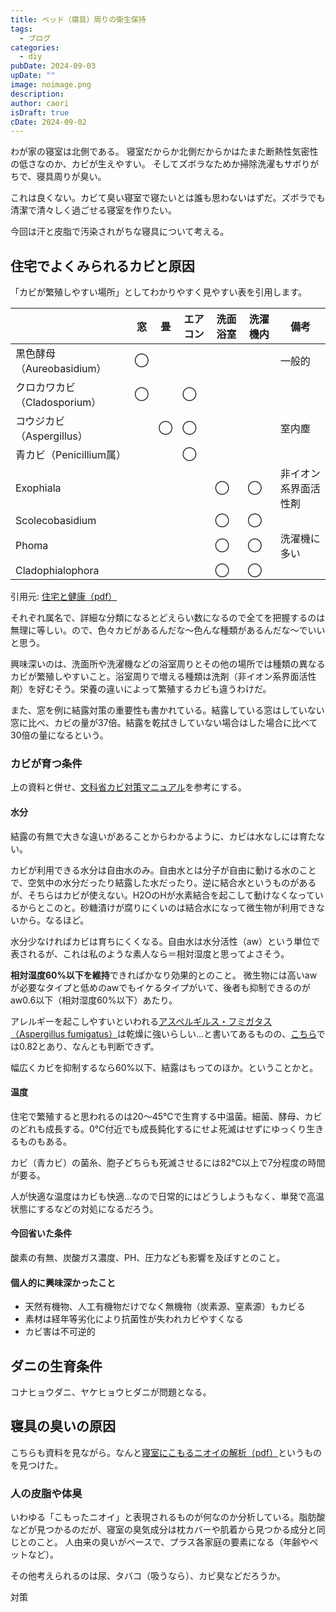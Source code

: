 ```yaml
---
title: ベッド（寝具）周りの衛生保持
tags:
  - ブログ
categories:
  - diy
pubDate: 2024-09-03
upDate: ""
image: noimage.png
description: 
author: caori
isDraft: true
cDate: 2024-09-02
---
```

わが家の寝室は北側である。
寝室だからか北側だからかはたまた断熱性気密性の低さなのか、カビが生えやすい。
そしてズボラなためか掃除洗濯もサボりがちで、寝具周りが臭い。

これは良くない。カビて臭い寝室で寝たいとは誰も思わないはずだ。ズボラでも清潔で清々しく過ごせる寝室を作りたい。

今回は汗と皮脂で汚染されがちな寝具について考える。

## 住宅でよくみられるカビと原因

「カビが繁殖しやすい場所」としてわかりやすく見やすい表を引用します。

|                      | 窓   | 畳   | エアコン | 洗面浴室 | 洗濯機内 | 備考         |
| -------------------- | --- | --- | ---- | ---- | ---- | ---------- |
| 黒色酵母（Aureobasidium）  | ◯   |     |      |      |      | 一般的        |
| クロカワカビ（Cladosporium） | ◯   |     | ◯    |      |      |            |
| コウジカビ（Aspergillus）   |     | ◯   | ◯    |      |      | 室内塵        |
| 青カビ（Penicillium属）    |     |     | ◯    |      |      |            |
| Exophiala            |     |     |      | ◯    | ◯    | 非イオン系界面活性剤 |
| Scolecobasidium      |     |     |      | ◯    | ◯    |            |
| Phoma                |     |     |      | ◯    | ◯    | 洗濯機に多い     |
| Cladophialophora     |     |     |      | ◯    | ◯    |            |

引用元: [住宅と健康（pdf）](https://www.google.com/url?sa=t&source=web&rct=j&opi=89978449&url=https://www.jstage.jst.go.jp/article/seikatsueisei1957/34/4/34_4_179/_pdf/-char/ja&ved=2ahUKEwi_rO60jqSIAxXEa_UHHRi4ADAQFnoECCUQAQ&usg=AOvVaw1u07jdqgoOOoain6OtpbIe)

それぞれ属名で、詳細な分類になるとどえらい数になるので全てを把握するのは無理に等しい。ので、色々カビがあるんだな〜色んな種類があるんだな〜でいいと思う。

興味深いのは、洗面所や洗濯機などの浴室周りとその他の場所では種類の異なるカビが繁殖しやすいこと。浴室周りで増える種類は洗剤（非イオン系界面活性剤）を好むそう。栄養の違いによって繁殖するカビも違うわけだ。

また、窓を例に結露対策の重要性も書かれている。結露している窓はしていない窓に比べ、カビの量が37倍。結露を乾拭きしていない場合はした場合に比べて30倍の量になるという。

### カビが育つ条件

上の資料と併せ、[文科省カビ対策マニュアル](https://www.mext.go.jp/b_menu/shingi/chousa/sonota/003/houkoku/08111918/002.htm)を参考にする。

#### 水分

結露の有無で大きな違いがあることからわかるように、カビは水なしには育たない。

カビが利用できる水分は自由水のみ。自由水とは分子が自由に動ける水のことで、空気中の水分だったり結露した水だったり。逆に結合水というものがあるが、そちらはカビが使えない。H2OのHが水素結合を起こして動けなくなっているからとこのと。砂糖漬けが腐りにくいのは結合水になって微生物が利用できないから。なるほど。

水分少なければカビは育ちにくくなる。自由水は水分活性（aw）という単位で表されるが、これは私のような素人なら＝相対湿度と思ってよさそう。

**相対湿度60%以下を維持**できればかなり効果的とのこと。
微生物には高いawが必要なタイプと低めのawでもイケるタイプがいて、後者も抑制できるのがaw0.6以下（相対湿度60%以下）あたり。

アレルギーを起こしやすいといわれる[アスペルギルス・フミガタス（Aspergillus fumigatus）](https://www.thermofisher.com/allergy/jp/ja/allergy-causes/allergen-fact-sheets.html?allergen=aspergillus-fumigatus)は乾燥に強いらしい…と書いてあるものの、[こちら](https://www.metergroup.co.jp/expertise_library/library_220719_01.html)では0.82とあり、なんとも判断できず。

幅広くカビを抑制するなら60%以下、結露はもってのほか。ということかと。

#### 温度

住宅で繁殖すると思われるのは20〜45℃で生育する中温菌。細菌、酵母、カビのどれも成長する。0℃付近でも成長鈍化するにせよ死滅はせずにゆっくり生きるものもある。

カビ（青カビ）の菌糸、胞子どちらも死滅させるには82℃以上で7分程度の時間が要る。

人が快適な温度はカビも快適…なので日常的にはどうしようもなく、単発で高温状態にするなどの対処になるだろう。

#### 今回省いた条件

酸素の有無、炭酸ガス濃度、PH、圧力なども影響を及ぼすとのこと。

#### 個人的に興味深かったこと

- 天然有機物、人工有機物だけでなく無機物（炭素源、窒素源）もカビる
- 素材は経年等劣化により抗菌性が失われカビやすくなる
- カビ害は不可逆的

## ダニの生育条件

コナヒョウダニ、ヤケヒョウヒダニが問題となる。


## 寝具の臭いの原因

こちらも資料を見ながら。なんと[寝室にこもるニオイの解析（pdf）](https://www.google.com/url?sa=t&source=web&rct=j&opi=89978449&url=https://www.jstage.jst.go.jp/article/bunsekikagaku/62/3/62_207/_pdf&ved=2ahUKEwiL_8m0maSIAxVB4zQHHTuKBsIQFnoECBUQAQ&usg=AOvVaw0NE_J8ATtQQtqOqXhFFLil)というものを見つけた。

### 人の皮脂や体臭

いわゆる「こもったニオイ」と表現されるものが何なのか分析している。脂肪酸などが見つかるのだが、寝室の臭気成分は枕カバーや肌着から見つかる成分と同じとのこと。 人由来の臭いがベースで、プラス各家庭の要素になる（年齢やペットなど）。

その他考えられるのは尿、タバコ（吸うなら）、カビ臭などだろうか。

対策